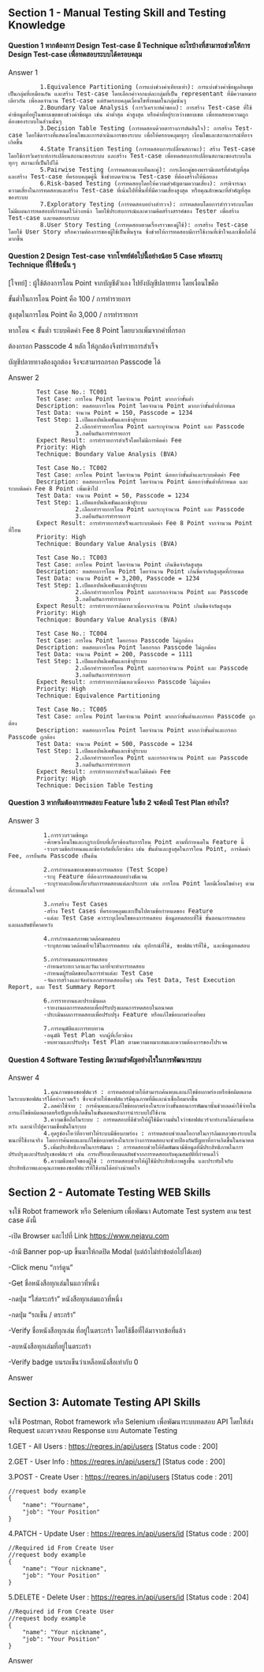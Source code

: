 ## Section 1 - Manual Testing Skill and Testing Knowledge

#### Question 1 หากต้องการ Design Test-case มี Technique อะไรบ้างที่สามารถช่วยให้การ Design Test-case เพื่อทดสอบระบบได้ครอบคลุม

Answer 1

             1.Equivalence Partitioning (การแบ่งช่วงค่าเทียบเท่า): การแบ่งช่วงค่าข้อมูลอินพุตเป็นกลุ่มที่เหมือนกัน และสร้าง Test-case โดยเลือกค่าจากแต่ละกลุ่มที่เป็น representant ที่มีความหมายเดียวกัน เพื่อลดจำนวน Test-case แต่ยังครอบคลุมเงื่อนไขทั้งหมดในกลุ่มนั้นๆ
             2.Boundary Value Analysis (การวิเคราะห์ค่าขอบ): การสร้าง Test-case ที่ใช้ค่าข้อมูลที่อยู่ในขอบเขตของช่วงค่าข้อมูล เช่น ค่าต่ำสุด ค่าสูงสุด หรือค่าที่อยู่ระหว่างขอบเขต เพื่อทดสอบความถูกต้องของระบบในส่วนนั้นๆ
             3.Decision Table Testing (การทดสอบด้วยตารางการตัดสินใจ): การสร้าง Test-case โดยใช้ตารางที่แสดงเงื่อนไขและการดำเนินการของระบบ เพื่อให้ครอบคลุมทุกๆ เงื่อนไขและสถานการณ์ที่อาจเกิดขึ้น
             4.State Transition Testing (การทดสอบการเปลี่ยนสถานะ): สร้าง Test-case โดยใช้การวิเคราะห์การเปลี่ยนสถานะของระบบ และสร้าง Test-case เพื่อทดสอบการเปลี่ยนสถานะของระบบในทุกๆ สถานะที่เป็นไปได้
             5.Pairwise Testing (การทดสอบแบบทีมละคู่): การเลือกคู่ของพารามิเตอร์ที่สำคัญที่สุดและสร้าง Test-case ที่ครอบคลุมคู่นี้ ซึ่งช่วยลดจำนวน Test-case ที่ต้องสร้างให้น้อยลง
             6.Risk-based Testing (การทดสอบโดยให้ความสำคัญตามความเสี่ยง): การพิจารณาความเสี่ยงในการทดสอบและสร้าง Test-case ที่เน้นไปที่พื้นที่ที่มีความเสี่ยงสูงสุด หรือคุณลักษณะที่สำคัญที่สุดของระบบ
             7.Exploratory Testing (การทดสอบอย่างสำรวจ): การทดสอบโดยการสำรวจระบบโดยไม่มีแผนการทดสอบที่กำหนดไว้ล่วงหน้า โดยใช้ประสบการณ์และความคิดสร้างสรรค์ของ Tester เพื่อสร้าง Test-case และทดสอบระบบ
             8.User Story Testing (การทดสอบตามเรื่องราวของผู้ใช้): การสร้าง Test-case โดยใช้ User Story หรือความต้องการของผู้ใช้เป็นพื้นฐาน ซึ่งช่วยให้การทดสอบมีการใช้งานที่เข้าใจและเชื่อถือได้มากขึ้น

#### Question 2 Design Test-case จากโจทย์ต่อไปนี้อย่างน้อย 5 Case พร้อมระบุ Technique ที่ใช้ข้อนั้น ๆ

[โจทย์] : ผู้ใช้ต้องการโอน Point จากบัญชีตัวเอง ไปยังบัญชีปลายทาง โดยเงื่อนไขคือ

ขั้นต่ำในการโอน Point คือ 100 / การทำรายการ

สูงสุดในการโอน Point คือ 3,000 / การทำรายการ

หากโอน < ขั้นต่ำ ระบบคิดค่า Fee 8 Point โดยบวกเพิ่มจากค่าที่กรอก

ต้องกรอก Passcode 4 หลัก ให้ถูกต้องจึงทำรายการสำเร็จ

บัญชีปลายทางต้องถูกต้อง จึงจะสามารถกรอก Passcode ได้

Answer 2

            Test Case No.: TC001
            Test Case: การโอน Point โดยจำนวน Point มากกว่าขั้นต่ำ
            Description: ทดสอบการโอน Point โดยจำนวน Point มากกว่าขั้นต่ำที่กำหนด
            Test Data: จำนวน Point = 150, Passcode = 1234
            Test Step: 1.เปิดแอปพลิเคชันและเข้าสู่ระบบ
                       2.เลือกทำรายการโอน Point และระบุจำนวน Point และ Passcode
                       3.กดยืนยันการทำรายการ
            Expect Result: การทำรายการสำเร็จโดยไม่มีการคิดค่า Fee
            Priority: High
            Technique: Boundary Value Analysis (BVA)
            
            Test Case No.: TC002
            Test Case: การโอน Point โดยจำนวน Point น้อยกว่าขั้นต่ำและระบบคิดค่า Fee
            Description: ทดสอบการโอน Point โดยจำนวน Point น้อยกว่าขั้นต่ำที่กำหนด และระบบคิดค่า Fee 8 Point เพิ่มเข้าไป
            Test Data: จำนวน Point = 50, Passcode = 1234
            Test Step: 1.เปิดแอปพลิเคชันและเข้าสู่ระบบ
                       2.เลือกทำรายการโอน Point และระบุจำนวน Point และ Passcode
                       3.กดยืนยันการทำรายการ
            Expect Result: การทำรายการสำเร็จและระบบคิดค่า Fee 8 Point จากจำนวน Point ที่โอน
            Priority: High
            Technique: Boundary Value Analysis (BVA)
            
            Test Case No.: TC003
            Test Case: การโอน Point โดยจำนวน Point เกินขีดจำกัดสูงสุด
            Description: ทดสอบการโอน Point โดยจำนวน Point เกินขีดจำกัดสูงสุดที่กำหนด
            Test Data: จำนวน Point = 3,200, Passcode = 1234
            Test Step: 1.เปิดแอปพลิเคชันและเข้าสู่ระบบ
                       2.เลือกทำรายการโอน Point และกรอกจำนวน Point และ Passcode
                       3.กดยืนยันการทำรายการ
            Expect Result: การทำรายการล้มเหลวเนื่องจากจำนวน Point เกินขีดจำกัดสูงสุด
            Priority: High
            Technique: Boundary Value Analysis (BVA)
            
            Test Case No.: TC004
            Test Case: การโอน Point โดยกรอก Passcode ไม่ถูกต้อง
            Description: ทดสอบการโอน Point โดยกรอก Passcode ไม่ถูกต้อง
            Test Data: จำนวน Point = 200, Passcode = 1111
            Test Step: 1.เปิดแอปพลิเคชันและเข้าสู่ระบบ
                       2.เลือกทำรายการโอน Point และกรอกจำนวน Point และ Passcode
                       3.กดยืนยันการทำรายการ
            Expect Result: การทำรายการล้มเหลวเนื่องจาก Passcode ไม่ถูกต้อง
            Priority: High
            Technique: Equivalence Partitioning
            
            Test Case No.: TC005
            Test Case: การโอน Point โดยจำนวน Point มากกว่าขั้นต่ำและกรอก Passcode ถูกต้อง
            Description: ทดสอบการโอน Point โดยจำนวน Point มากกว่าขั้นต่ำและกรอก Passcode ถูกต้อง
            Test Data: จำนวน Point = 500, Passcode = 1234
            Test Step: 1.เปิดแอปพลิเคชันและเข้าสู่ระบบ
                       2.เลือกทำรายการโอน Point และกรอกจำนวน Point และ Passcode
                       3.กดยืนยันการทำรายการ
            Expect Result: การทำรายการสำเร็จและไม่คิดค่า Fee
            Priority: High
            Technique: Decision Table Testing

#### Question 3 หากทีมต้องการทดสอบ Feature ในข้อ 2 จะต้องมี Test Plan อย่างไร?

Answer 3

              1.การรวบรวมข้อมูล
              -ศึกษาเงื่อนไขและกฎระเบียบที่เกี่ยวข้องกับการโอน Point ตามที่กำหนดใน Feature นี้
              -รวบรวมข้อกำหนดและข้อจำกัดที่เกี่ยวข้อง เช่น ขั้นต่ำและสูงสุดในการโอน Point, การคิดค่า Fee, การยืนยัน Passcode เป็นต้น
              
              2.การกำหนดขอบเขตของการทดสอบ (Test Scope)
              -ระบุ Feature ที่ต้องการทดสอบอย่างชัดเจน
              -ระบุรายละเอียดเกี่ยวกับการทดสอบแต่ละประการ เช่น การโอน Point โดยมีเงื่อนไขต่างๆ ตามที่กำหนดในโจทย์
              
              3.การสร้าง Test Cases
              -สร้าง Test Cases ที่ครอบคลุมและเป็นไปตามข้อกำหนดของ Feature
              -แต่ละ Test Case ควรระบุเงื่อนไขของการทดสอบ ข้อมูลทดสอบที่ใช้ ขั้นตอนการทดสอบ และผลลัพธ์ที่คาดหวัง
              
              4.การกำหนดสภาพแวดล้อมทดสอบ
              -ระบุสภาพแวดล้อมที่จะใช้ในการทดสอบ เช่น อุปกรณ์ที่ใช้, ซอฟต์แวร์ที่ใช้, และข้อมูลทดสอบ
              
              5.การกำหนดแผนการทดสอบ
              -กำหนดระยะเวลาและวันเวลาที่จะทำการทดสอบ
              -กำหนดผู้รับผิดชอบในการทำแต่ละ Test Case
              -จัดการสร้างและจัดทำเอกสารทดสอบอื่นๆ เช่น Test Data, Test Execution Report, และ Test Summary Report
              
              6.การรายงานและประเมินผล
              -รายงานผลการทดสอบเพื่อปรับปรุงแผนการทดสอบในอนาคต
              -ประเมินผลการทดสอบเพื่อปรับปรุง Feature หรือแก้ไขข้อบกพร่องที่พบ
              
              7.การอนุมัติและการทบทวน
              -อนุมัติ Test Plan จากผู้ที่เกี่ยวข้อง
              -ทบทวนและปรับปรุง Test Plan ตามความเหมาะสมและความต้องการของโปรเจค

#### Question 4 Software Testing มีความสำคัญอย่างไรในการพัฒนาระบบ

Answer 4

              1.คุณภาพของซอฟต์แวร์ : การทดสอบช่วยให้สามารถค้นพบและแก้ไขข้อบกพร่องหรือข้อผิดพลาดในระบบซอฟต์แวร์ได้อย่างรวดเร็ว ซึ่งจะช่วยให้ซอฟต์แวร์มีคุณภาพที่ดีและน่าเชื่อถือมากขึ้น
              2.ลดค่าใช้จ่าย : การค้นพบและแก้ไขข้อบกพร่องในระหว่างขั้นตอนการพัฒนานั้นช่วยลดค่าใช้จ่ายในการแก้ไขข้อผิดพลาดหรือปัญหาที่เกิดขึ้นในขั้นตอนหลังการนำระบบไปใช้งาน
              3.ความเชื่อถือในระบบ : การทดสอบที่ดีช่วยให้ผู้ใช้มีความมั่นใจว่าซอฟต์แวร์จะทำงานได้ตามที่คาดหวัง และนำไปสู่ความเชื่อมั่นในระบบ
              4.อุดรูช่องโหว่ที่อาจทำให้ระบบมีข้อบกพร่อง : การทดสอบช่วยลดโอกาสในการล้มเหลวของระบบในขณะที่ใช้งานจริง โดยการค้นพบและแก้ไขข้อบกพร่องในระหว่างการทดสอบจะช่วยป้องกันปัญหาที่อาจเกิดขึ้นในอนาคต
              5.เพิ่มประสิทธิภาพในการพัฒนา : การทดสอบช่วยให้ทีมพัฒนามีข้อมูลที่มีประสิทธิภาพในการปรับปรุงและปรับปรุงซอฟต์แวร์ เช่น การเปรียบเทียบผลลัพธ์จากการทดสอบกับคุณสมบัติที่กำหนดไว้
              6.ความพึงพอใจของผู้ใช้ : การทดสอบช่วยให้ผู้ใช้มีประสิทธิภาพสูงขึ้น และประทับใจกับประสิทธิภาพและคุณภาพของซอฟต์แวร์ที่ใช้งานได้อย่างน่าพอใจ

## Section 2 - Automate Testing WEB Skills

จงใช้ Robot framework หรือ Selenium เพื่อพัฒนา Automate Test system ตาม test case ดังนี้

-เปิด Browser และไปที่ Link https://www.nejavu.com

-ถ้ามี Banner pop-up ขึ้นมาให้กดปิด Modal (แต่ถ้าไม่ทำข้อต่อไปได้เลย)

-Click menu “การ์ตูน”

-Get ชื่อหนังสือทุกเล่มในแถวที่หนึ่ง

-กดปุ่ม “ใส่ตระกร้า” หนังสือทุกเล่มแถวที่หนึ่ง

-กดปุ่ม “รถเข็น / ตระกร้า”

-Verify ชื่อหนังสือทุกเล่ม ที่อยู่ในตระกร้า โดยใช้ชื่อที่ได้มาจากข้อที่แล้ว

-ลบหนังสือทุกเล่มที่อยู่ในตระกร้า

-Verify badge บนรถเข็นว่าเหลือหนังสือเท่ากับ 0

Answer 

## Section 3: Automate Testing API Skills

จงใช้ Postman, Robot framework หรือ Selenium เพื่อพัฒนาระบบทดสอบ API โดยให้ส่ง Request และตรวจสอบ Response แบบ Automate Testing

1.GET - All Users : https://reqres.in/api/users [Status code : 200]

2.GET - User Info : https://reqres.in/api/users/1 [Status code : 200]

3.POST - Create User : https://reqres.in/api/users [Status code : 201]

    //request body example
    {
        "name": "Yourname",
        "job": "Your Position"
    }
  
4.PATCH - Update User : https://reqres.in/api/users/id [Status code : 200]

    //Required id From Create User
    //request body example
    {
        "name": "Your nickname",
        "job": "Your Position"
    }
5.DELETE - Delete User : https://reqres.in/api/users/id [Status code : 204]

    //Required id From Create User
    //request body example
    {
        "name": "Your nickname",
        "job": "Your Position"
    }

Answer
